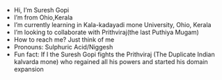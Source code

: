 - Hi, I’m Suresh Gopi
- I’m from Ohio,Kerala 
- I’m currently learning in Kala-kadayadi mone University, Ohio, Kerala 
- I’m looking to collaborate with Prithviraj(the last  Puthiya Mugam)
-  How to reach me? Just think of me
- Pronouns: Sulphuric Acid/Niggesh
-  Fun fact: 
If I the Suresh Gopi fights the  Prithviraj (The Duplicate Indian kalvarda mone) 
who regained all his powers and started his domain expansion 
